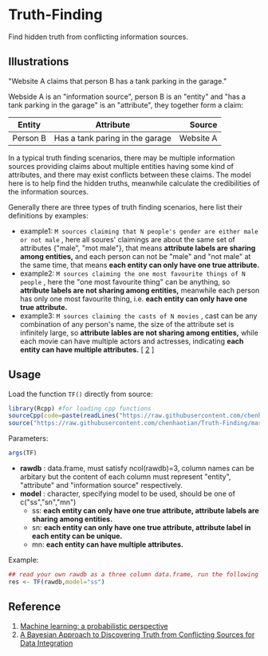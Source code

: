 # Truth-Finding
Find hidden truth from conflicting information sources.

## Illustrations

"Website A claims that person B has a tank parking in the garage."

Webside A is an "information source", person B is an "entity" and "has a tank parking in the garage" is an "attribute", they together form a claim:

| Entity        | Attribute     | Source  |
| ------------- |:-------------:| -----:|
| Person B      | Has a tank paring in the garage | Website A |

In a typical truth finding scenarios, there may be multiple information sources providing claims about multiple entities having some kind of attributes, and there may exist conflicts between these claims. The model here is to help find the hidden truths, meanwhile calculate the credibilities of the information sources.

Generally there are three types of truth finding scenarios, here list their definitions by examples:
+ example1: `M sources claiming that N people's gender are either male or not male` , here all soures' claimings are about the same set of attributes {"male", "mot male"}, that means **attribute labels are sharing among entities,** and each person can not be "male" and "not male" at the same time, that means **each entity can only have one true attribute.**
+ example2: `M sources claiming the one most favourite things of N people` , here the "one most favourite thing" can be anything, so **attribute labels are not sharing among entities,** meanwhile each person has only one most favourite thing, i.e. **each entity can only have one true attribute.**
+ example3: `M sources claiming the casts of N movies` , cast can be any combination of any person's name, the size of the attribute set is infinitely large, so **attribute lables are not sharing among entities,** while each movie can have multiple actors and actresses, indicating **each entity can have multiple attributes.**  [ [2](https://arxiv.org/pdf/1203.0058.pdf) ]


## Usage 
Load the function `TF()` directly from source: 
```R
library(Rcpp) #for loading cpp functions
sourceCpp(code=paste(readLines("https://raw.githubusercontent.com/chenhaotian/Truth-Finding/master/src/TFR.cpp"),collapse = "\n"))
source("https://raw.githubusercontent.com/chenhaotian/Truth-Finding/master/R/TFR.r") 
``` 

Parameters: 
```R 
args(TF) 
``` 
+ **rawdb** : data.frame, must satisfy ncol(rawdb)=3, column names can be arbitary but the content of each column must represent "entity", "attribute" and "information source" respectively.
+ **model** : character, specifying model to be used, should be one of c("ss","sn","mn") 
	+ ss: **each entity can only have one true attribute, attribute labels are sharing among entities.**
	+ sn: **each entity can only have one true attribute, attribute label in each entity can be unique.**
	+ mn: **each entity can have multiple attributes.**

Example:
```R
## read your own rawdb as a three column data.frame, run the following code to find latent truths with model="ss":
res <- TF(rawdb,model="ss")
```

## Reference
1. [Machine learning: a probabilistic perspective](http://cds.cern.ch/record/1981503)
2. [A Bayesian Approach to Discovering Truth from Conflicting Sources for Data Integration](https://arxiv.org/pdf/1203.0058.pdf)
